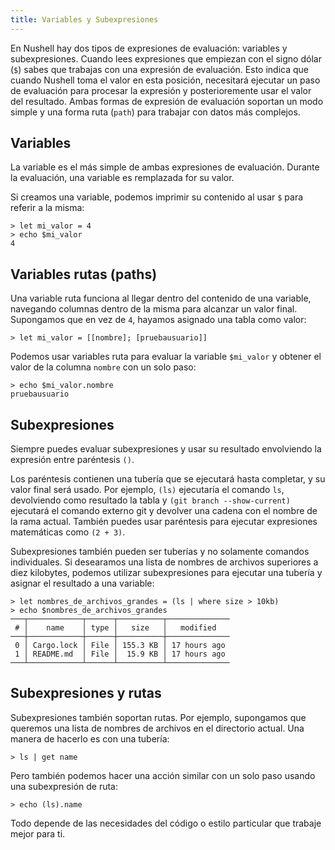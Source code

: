 ```yaml
---
title: Variables y Subexpresiones
---
```


En Nushell hay dos tipos de expresiones de evaluación: variables y subexpresiones. Cuando lees expresiones que empiezan con el signo dólar (`$`) sabes que trabajas con una expresión de evaluación. Esto indica que cuando Nushell toma el valor en esta posición, necesitará ejecutar un paso de evaluación para procesar la expresión y posterioremente usar el valor del resultado. Ambas formas de expresión de evaluación soportan un modo simple y una forma ruta (`path`) para trabajar con datos más complejos.

## Variables

La variable es el más simple de ambas expresiones de evaluación. Durante la evaluación, una variable es remplazada for su valor.

Si creamos una variable, podemos imprimir su contenido al usar `$` para referir a la misma:

```nu
> let mi_valor = 4
> echo $mi_valor
4
```

## Variables rutas (paths)

Una variable ruta funciona al llegar dentro del contenido de una variable, navegando columnas dentro de la misma para alcanzar un valor final. Supongamos que en vez de `4`, hayamos asignado una tabla como valor:

```nu
> let mi_valor = [[nombre]; [pruebausuario]]
```

Podemos usar variables ruta para evaluar la variable `$mi_valor` y obtener el valor de la columna `nombre` con un solo paso:

```nu
> echo $mi_valor.nombre
pruebausuario
```

## Subexpresiones

Siempre puedes evaluar subexpresiones y usar su resultado envolviendo la expresión entre paréntesis `()`.

Los paréntesis contienen una tubería que se ejecutará hasta completar, y su valor final será usado. Por ejemplo, `(ls)` ejecutaría el comando `ls`, devolviendo como resultado la tabla y `(git branch --show-current)` ejecutará el comando externo git y devolver una cadena con el nombre de la rama actual. También puedes usar paréntesis para ejecutar expresiones matemáticas como `(2 + 3)`.

Subexpresiones también pueden ser tuberías y no solamente comandos individuales. Si desearamos una lista de nombres de archivos superiores a diez kilobytes, podemos utilizar subexpresiones para ejecutar una tubería y asignar el resultado a una variable:

```nu
> let nombres_de_archivos_grandes = (ls | where size > 10kb)
> echo $nombres_de_archivos_grandes
───┬────────────┬──────┬──────────┬──────────────
 # │    name    │ type │   size   │   modified
───┼────────────┼──────┼──────────┼──────────────
 0 │ Cargo.lock │ File │ 155.3 KB │ 17 hours ago
 1 │ README.md  │ File │  15.9 KB │ 17 hours ago
───┴────────────┴──────┴──────────┴──────────────
```

## Subexpresiones y rutas

Subexpresiones también soportan rutas. Por ejemplo, supongamos que queremos una lista de nombres de archivos en el directorio actual. Una manera de hacerlo es con una tubería:

```nu
> ls | get name
```

Pero también podemos hacer una acción similar con un solo paso usando una subexpresión de ruta:

```nu
> echo (ls).name
```

Todo depende de las necesidades del código o estilo particular que trabaje mejor para ti.
